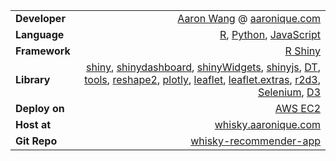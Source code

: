 <p>

|                      |                                                                                                                          |
| :------------------- | -----------------------------------------------------------------------------------------------------------------------: |
| **Developer**        |                              [Aaron Wang](mailto:liangwang.aaron@gmail.com) @ [aaronique.com](https://www.aaronique.com) |
| **Language**         |            [R](https://www.r-project.org/), [Python](https://www.python.org/), [JavaScript](https://www.javascript.com/) |
| **Framework**        |                                                                                    [R Shiny](https://shiny.rstudio.com/) |
| **Library** | [shiny](https://www.rdocumentation.org/packages/shiny), [shinydashboard](https://www.rdocumentation.org/packages/shinydashboard), [shinyWidgets](https://www.rdocumentation.org/packages/shinywidgets), [shinyjs](https://www.rdocumentation.org/packages/shinyjs), [DT](https://www.rdocumentation.org/packages/dt), [tools](https://www.rdocumentation.org/packages/tools), [reshape2](https://www.rdocumentation.org/packages/reshape2), [plotly](https://www.rdocumentation.org/packages/plotly), [leaflet](https://www.rdocumentation.org/packages/leaflet), [leaflet.extras](https://www.rdocumentation.org/packages/leaflet.extras), [r2d3](https://rstudio.github.io/r2d3/), [Selenium](https://www.seleniumhq.org/), [D3](https://d3js.org/)    |
| **Deploy on**        |                                                                                   [AWS EC2](https://aws.amazon.com/ec2/) |
| **Host at**          |                                                                     [whisky.aaronique.com](https://whisky.aaronique.com) |
| **Git Repo**         |                                            [whisky-recommender-app](https://github.com/aaronique/whisky-recommender-app) |
